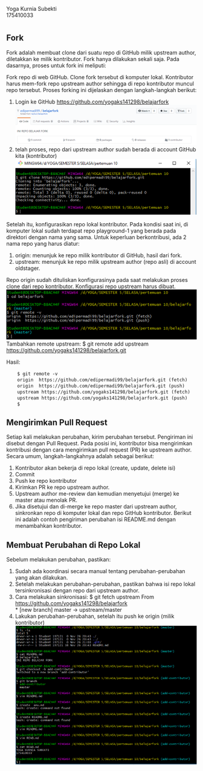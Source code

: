 Yoga Kurnia Subekti  
175410033  
#

## Fork
Fork adalah membuat clone dari suatu repo di GitHub milik upstream author, diletakkan ke milik kontributor. Fork hanya dilakukan sekali saja. Pada dasarnya, proses untuk fork ini meliputi:

Fork repo di web GitHub.
Clone fork tersebut di komputer lokal.
Kontributor harus mem-fork repo upstream author sehingga di repo kontributor muncul repo tersebut. Proses forking ini dijelaskan dengan langkah-langkah berikut:

1. Login ke GitHub https://github.com/yogaks141298/belajarfork
    ![1](image/1.PNG)
2. telah proses, repo dari upstream author sudah berada di account GitHub kita (kontributor)
![2](image/2.PNG)

Setelah itu, konfigurasikan repo lokal kontributor. Pada kondisi saat ini, di komputer lokal sudah terdapat repo playground-1 yang berada pada direktori dengan nama yang sama. Untuk keperluan berkontribusi, ada 2 nama repo yang harus diatur:

1. origin: menunjuk ke repo milik kontributor di GitHub, hasil dari fork.
2. upstream: menunjuk ke repo milik upstream author (repo asli) di account oldstager.  

Repo origin sudah dituliskan konfigurasinya pada saat melakukan proses clone dari repo kontributor. Konfigurasi repo upstream harus dibuat.
![3](image/3.PNG)
Tambahkan remote upstream:
$ git remote add upstream https://github.com/yogaks141298/belajarfork.git

Hasil:

        $ git remote -v  
        origin  https://github.com/edipermadi99/belajarfork.git (fetch)  
        origin  https://github.com/edipermadi99/belajarfork.git (push)  
        upstream https://github.com/yogaks141298/belajarfork.git (fetch)  
        upstream https://github.com/yogaks141298/belajarfork.git (push)  
        $
## Mengirimkan Pull Request
Setiap kali melakukan perubahan, kirim perubahan tersebut. Pengiriman ini disebut dengan Pull Request. Pada posisi ini, kontributor bisa mengirimkan kontribusi dengan cara mengirimkan pull request (PR) ke upstream author. Secara umum, langkah-langkahnya adalah sebagai berikut:

1. Kontributor akan bekerja di repo lokal (create, update, delete isi)
2. Commit
3. Push ke repo kontributor
4. Kirimkan PR ke repo upstream author.
5. Upstream author me-review dan kemudian menyetujui (merge) ke master atau menolak PR.
6. Jika disetujui dan di-merge ke repo master dari upstream author, sinkronkan repo di komputer lokal dan repo GitHub kontributor.
Berikut ini adalah contoh pengiriman perubahan isi README.md dengan menambahkan kontributor.

## Membuat Perubahan di Repo Lokal
Sebelum melakukan perubahan, pastikan:
1. Sudah ada koordinasi secara manual tentang perubahan-perubahan yang akan dilakukan.
2. Setelah melakukan perubahan-perubahan, pastikan bahwa isi repo lokal tersinkronisasi dengan repo dari upstream author.
3. Cara melakukan sinkronisasi:
        $ git fetch upstream
        From https://github.com/yogaks141298/belajarfork  
        * [new branch]      master     -> upstream/master
4. Lakukan perubahan-perubahan, setelah itu push ke origin (milik kontributor)
![4](image/4.PNG)
